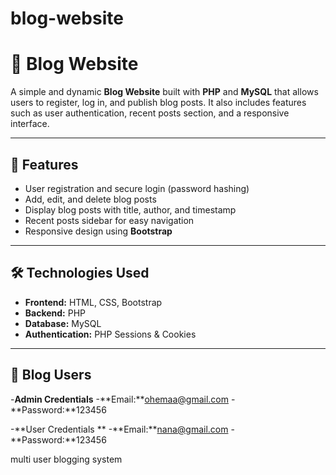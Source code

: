 # blog-website
# 📝 Blog Website

A simple and dynamic **Blog Website** built with **PHP** and **MySQL** that allows users to register, log in, and publish blog posts. It also includes features such as user authentication, recent posts section, and a responsive interface.

---

## 🚀 Features
- User registration and secure login (password hashing)  
- Add, edit, and delete blog posts  
- Display blog posts with title, author, and timestamp  
- Recent posts sidebar for easy navigation  
- Responsive design using **Bootstrap**  
 

---

## 🛠️ Technologies Used
- **Frontend:** HTML, CSS, Bootstrap  
- **Backend:** PHP  
- **Database:** MySQL  
- **Authentication:** PHP Sessions & Cookies  

---

## 📂 Blog Users
-**Admin Credentials**
-**Email:**ohemaa@gmail.com
-**Password:**123456

-**User Credentials **
-**Email:**nana@gmail.com
-**Password:**123456

multi user blogging system
